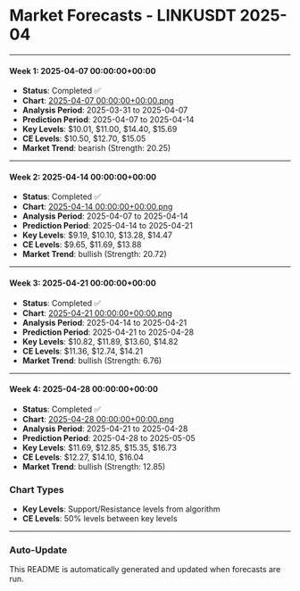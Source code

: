 # Market Forecasts - LINKUSDT 2025-04

---

#### Week 1: 2025-04-07 00:00:00+00:00
- **Status**: Completed ✅
- **Chart**: <a href="./2025-04-07 00:00:00+00:00.png">2025-04-07 00:00:00+00:00.png</a>
- **Analysis Period**: 2025-03-31 to 2025-04-07
- **Prediction Period**: 2025-04-07 to 2025-04-14
- **Key Levels**: $10.01, $11.00, $14.40, $15.69
- **CE Levels**: $10.50, $12.70, $15.05
- **Market Trend**: bearish (Strength: 20.25)

---

#### Week 2: 2025-04-14 00:00:00+00:00
- **Status**: Completed ✅
- **Chart**: <a href="./2025-04-14 00:00:00+00:00.png">2025-04-14 00:00:00+00:00.png</a>
- **Analysis Period**: 2025-04-07 to 2025-04-14
- **Prediction Period**: 2025-04-14 to 2025-04-21
- **Key Levels**: $9.19, $10.10, $13.28, $14.47
- **CE Levels**: $9.65, $11.69, $13.88
- **Market Trend**: bullish (Strength: 20.72)

---

#### Week 3: 2025-04-21 00:00:00+00:00
- **Status**: Completed ✅
- **Chart**: <a href="./2025-04-21 00:00:00+00:00.png">2025-04-21 00:00:00+00:00.png</a>
- **Analysis Period**: 2025-04-14 to 2025-04-21
- **Prediction Period**: 2025-04-21 to 2025-04-28
- **Key Levels**: $10.82, $11.89, $13.60, $14.82
- **CE Levels**: $11.36, $12.74, $14.21
- **Market Trend**: bullish (Strength: 6.76)

---

#### Week 4: 2025-04-28 00:00:00+00:00
- **Status**: Completed ✅
- **Chart**: <a href="./2025-04-28 00:00:00+00:00.png">2025-04-28 00:00:00+00:00.png</a>
- **Analysis Period**: 2025-04-21 to 2025-04-28
- **Prediction Period**: 2025-04-28 to 2025-05-05
- **Key Levels**: $11.69, $12.85, $15.35, $16.73
- **CE Levels**: $12.27, $14.10, $16.04
- **Market Trend**: bullish (Strength: 12.85)

### Chart Types

- **Key Levels**: Support/Resistance levels from algorithm
- **CE Levels**: 50% levels between key levels

---

### Auto-Update

This README is automatically generated and updated when forecasts are run.
